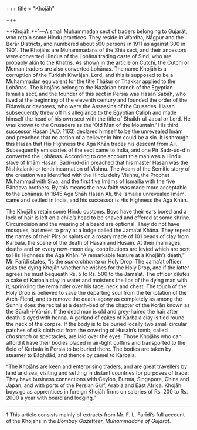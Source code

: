 +++
title = "Khojāh"

+++



**Khojāh.**1—A small Muhammadan sect of traders belonging to Gujarāt, who retain some Hindu practices. They reside in Wardha, Nāgpur and the Berār Districts, and numbered about 500 persons in 1911 as against 300 in 1901. The Khojāhs are Muhammadans of the Shia sect, and their ancestors were converted Hindus of the Lohāna trading caste of Sind, who are probably akin to the Khatris. As shown in the article on Cutchi, the Cutchi or Meman traders are also converted Lohānas. The name Khojāh is a corruption of the Turkish Khwājah, Lord, and this is supposed to be a Muhammadan equivalent for the title Thākur or Thakkar applied to the Lohānas. The Khojāhs belong to the Nazārian branch of the Egyptian Ismailia sect, and the founder of this sect in Persia was Hasan Sabāh, who lived at the beginning of the eleventh century and founded the order of the Fidawis or devotees, who were the Assassins of the Crusades. Hasan subsequently threw off his allegiance to the Egyptian Caliph and made himself the head of his own sect with the title of Shaikh-ul-Jabal or Lord. He was known to the Crusaders as the ‘Old Man of the Mountain.’ His third successor Hasan \(A.D. 1163\) declared himself to be the unrevealed Imām and preached that no action of a believer in him could be a sin. It is through this Hasan that His Highness the Aga Khān traces his descent from Ali. Subsequently emissaries of the sect came to India, and one Pīr Sadr-ud-dīn converted the Lohānas. According to one account this man was a Hindu slave of Imām Hasan. Sadr-ud-dīn preached that his master Hasan was the Nishkalanki or tenth incarnation of Vishnu. The Adam of the Semitic story of the creation was identified with the Hindu deity Vishnu, the Prophet Muhammad with Siva, and the first five Imāms of Ismailia with the five Pāndava brothers. By this means the new faith was made more acceptable to the Lohānas. In 1845 Aga Shāh Hasan Ali, the Ismailia unrevealed Imām, came and settled in India, and his successor is His Highness the Aga Khān.

The Khojāhs retain some Hindu customs. Boys have their ears bored and a lock of hair is left on a child’s head to be shaved and offered at some shrine. Circumcision and the wearing of a beard are optional. They do not have mosques, but meet to pray at a lodge called the Jama’at Khāna. They repeat the names of their Pīrs or saints on a rosary made of 101 beads of clay from Karbala, the scene of the death of Hasan and Husain. At their marriages, deaths and on every new-moon day, contributions are levied which are sent to His Highness the Aga Khān. “A remarkable feature at a Khojāh’s death,” Mr. Farīdi states, “is the *samarchhanta* or Holy Drop. The Jama’at officer asks the dying Khojāh whether he wishes for the Holy Drop, and if the latter agrees he must bequeath Rs. 5 to Rs. 500 to the Jama’at. The officer dilutes a cake of Karbala clay in water and moistens the lips of the dying man with it, sprinkling the remainder over his face, neck and chest. The touch of the Holy Drop is believed to save the departing soul from the temptation of the Arch-Fiend, and to remove the death-agony as completely as among the Sunnis does the recital at a death-bed of the chapter of the Korān known as the Sūrah-i-Yā-sīn. If the dead man is old and grey-haired the hair after death is dyed with henna. A garland of cakes of Karbala clay is tied round the neck of the corpse. If the body is to be buried locally two small circular patches of silk cloth cut from the covering of Husain’s tomb, called *chashmah* or spectacles, are laid over the eyes. Those Khojāhs who can afford it have their bodies placed in air-tight coffins and transported to the field of Karbala in Persia to be buried there. The bodies are taken by steamer to Bāghdād, and thence by camel to Karbala.

“The Khojāhs are keen and enterprising traders, and are great travellers by land and sea, visiting and settling in distant countries for purposes of trade. They have business connections with Ceylon, Burma, Singapore, China and Japan, and with ports of the Persian Gulf, Arabia and East Africa. Khojāh boys go as apprentices in foreign Khojāh firms on salaries of Rs. 200 to Rs. 2000 a year with board and lodging.” 



* * *

1 This article consists mainly of extracts from Mr. F. L. Farīdi’s full account of the Khojāhs in the *Bombay Gazetteer, Muhammadans of Gujarāt*.




